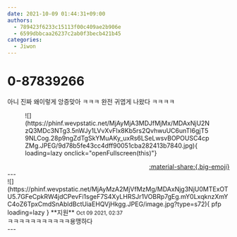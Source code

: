 ```yaml
---
date: 2021-10-09 01:44:31+09:00
authors:
  - 789423f6233c15113f00c409ae2b906e
  - 6599dbbcaa26237c2ab0f3becb421b45
categories:
  - Jiwon
---
```


# 0-87839266

<div class="post-container" markdown="1">
<div class="content-container md-sidebar__scrollwrap" markdown="1">

아니 진짜 왜이렇게 앙증맞아 ㅋㅋㅋ 완전 귀엽게 나왔다 ㅋㅋㅋㅋ 
<figure markdown="1">
![](https://phinf.wevpstatic.net/MjAyMjA3MDJfMjMx/MDAxNjU2NzQ3MDc3NTg3.5nWJy1LVvXvFlx8Kb5rs2QvhwuUC6unTI6gjT59NLCog.28p9ngZdTgSkYMuAKy_uxRs6LSeLwsvBOPOUSC4cpZMg.JPEG/9d78b5fe43cc4dff90051cba282413b7840.jpg){ loading=lazy onclick="openFullscreen(this)"}
</figure>


</div>
</div>

<div style="text-align: right;" markdown="1">
<a href="https://weverse.io/fromis9/fanpost/0-87839266" style="text-align: right;">:material-share:{.big-emoji}</a>
</div>
---

<div class="comments-container md-sidebar__scrollwrap" markdown="1">
<div class="comment" markdown="1">
<div class='id-container' markdown="1">
![](https://phinf.wevpstatic.net/MjAyMzA2MjVfMzMg/MDAxNjg3NjU0MTExOTU5.7GFeCpkRW4jdCPevFi1sgeF7S4XyLHRSJr1VOBRp7gEg.mY0LxqknzXmYC4oZ6TpxCmdSnAbldBctUiaEHQVjHkgg.JPEG/image.jpg?type=s72){ pfp loading=lazy }
**<span class="artist">지원</span>** <small>Oct 09 2021, 02:37</small><br>
</div>
<div class='comment-body' markdown="1">
ㅋㅋㅋㅋㅋㅋㅋㅋㅋㅋㅋ용맹하다
</div>
</div>
</div>
---
